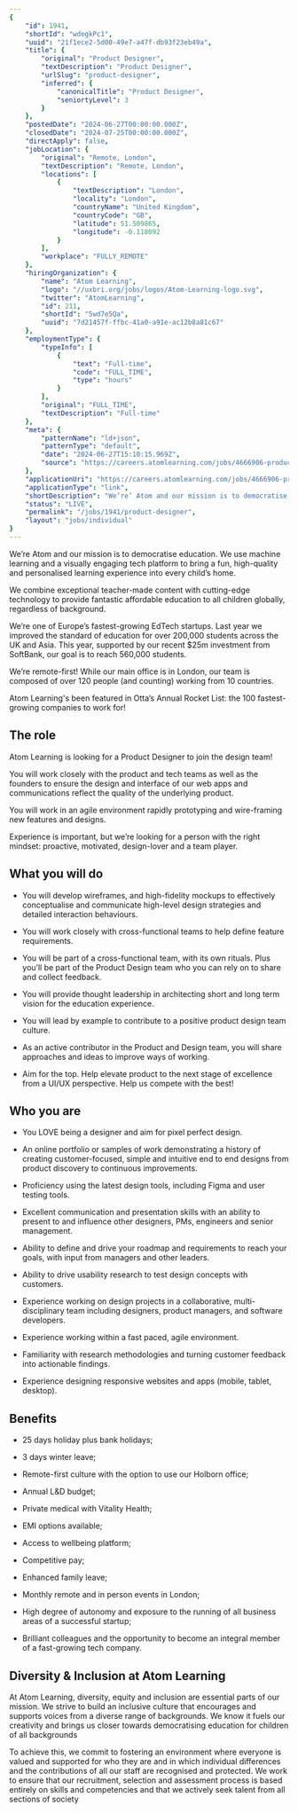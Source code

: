 ```yaml
---
{
	"id": 1941,
	"shortId": "wdegkPc1",
	"uuid": "21f1ece2-5d00-49e7-a47f-db93f23eb49a",
	"title": {
		"original": "Product Designer",
		"textDescription": "Product Designer",
		"urlSlug": "product-designer",
		"inferred": {
			"canonicalTitle": "Product Designer",
			"seniortyLevel": 3
		}
	},
	"postedDate": "2024-06-27T00:00:00.000Z",
	"closedDate": "2024-07-25T00:00:00.000Z",
	"directApply": false,
	"jobLocation": {
		"original": "Remote, London",
		"textDescription": "Remote, London",
		"locations": [
			{
				"textDescription": "London",
				"locality": "London",
				"countryName": "United Kingdom",
				"countryCode": "GB",
				"latitude": 51.509865,
				"longitude": -0.118092
			}
		],
		"workplace": "FULLY_REMOTE"
	},
	"hiringOrganization": {
		"name": "Atom Learning",
		"logo": "//uxbri.org/jobs/logos/Atom-Learning-logo.svg",
		"twitter": "AtomLearning",
		"id": 211,
		"shortId": "5wd7e5Qa",
		"uuid": "7d21457f-ffbc-41a0-a91e-ac12b8a81c67"
	},
	"employmentType": {
		"typeInfo": [
			{
				"text": "Full-time",
				"code": "FULL_TIME",
				"type": "hours"
			}
		],
		"original": "FULL_TIME",
		"textDescription": "Full-time"
	},
	"meta": {
		"patternName": "ld+json",
		"patternType": "default",
		"date": "2024-06-27T15:10:15.969Z",
		"source": "https://careers.atomlearning.com/jobs/4666906-product-designer?ittk=KQM1TNLGPL"
	},
	"applicationUri": "https://careers.atomlearning.com/jobs/4666906-product-designer?ittk=KQM1TNLGPL",
	"applicationType": "link",
	"shortDescription": "We’re’ Atom and our mission is to democratise education. We use machine learning and a visually engaging tech platform to bring a fun, high-quality- and personalised learning experience into every",
	"status": "LIVE",
	"permalink": "/jobs/1941/product-designer",
	"layout": "jobs/individual"
}
---
```

<p>We’re Atom and our mission is to democratise education. We use machine learning and a visually engaging tech platform to bring a fun, high-quality and personalised learning experience into every child’s home.</p><p>We combine exceptional teacher-made content with cutting-edge technology to provide fantastic affordable education to all children globally, regardless of background.</p><p>We’re one of Europe’s fastest-growing EdTech startups. Last year we improved the standard of education for over 200,000 students across the UK and Asia. This year, supported by our recent $25m investment from SoftBank, our goal is to reach 560,000 students.</p><p>We’re remote-first! While our main office is in London, our team is composed of over 120 people (and counting) working from 10 countries.</p><p>Atom Learning's been featured in Otta’s Annual Rocket List: the 100 fastest-growing companies to work for!</p><h2>The role</h2><p>Atom Learning is looking for a Product Designer to join the design team!</p><p>You will work closely with the product and tech teams as well as the founders to ensure the design and interface of our web apps and communications reflect the quality of the underlying product.</p><p>You will work in an agile environment rapidly prototyping and wire-framing new features and designs.</p><p>Experience is important, but we’re looking for a person with the right mindset: proactive, motivated, design-lover and a team player.</p><h2>What you will do</h2><ul><li><p>You will develop wireframes, and high-fidelity mockups to effectively conceptualise and communicate high-level design strategies and detailed interaction behaviours.</p></li><li><p>You will work closely with cross-functional teams to help define feature requirements.</p></li><li><p>You will be part of a cross-functional team, with its own rituals. Plus you’ll be part of the Product Design team who you can rely on to share and collect feedback.</p></li><li><p>You will provide thought leadership in architecting short and long term vision for the education experience.</p></li><li><p>You will lead by example to contribute to a positive product design team culture.</p></li><li><p>As an active contributor in the Product and Design team, you will share approaches and ideas to improve ways of working.</p></li><li><p>Aim for the top. Help elevate product to the next stage of excellence from a UI/UX perspective. Help us compete with the best!</p></li></ul><h2>Who you are</h2><ul><li><p>You LOVE being a designer and aim for pixel perfect design.</p></li><li><p>An online portfolio or samples of work demonstrating a history of creating customer-focused, simple and intuitive end to end designs from product discovery to continuous improvements.</p></li><li><p>Proficiency using the latest design tools, including Figma and user testing tools.</p></li><li><p>Excellent communication and presentation skills with an ability to present to and influence other designers, PMs, engineers and senior management.</p></li><li><p>Ability to define and drive your roadmap and requirements to reach your goals, with input from managers and other leaders.</p></li><li><p>Ability to drive usability research to test design concepts with customers.</p></li><li><p>Experience working on design projects in a collaborative, multi-disciplinary team including designers, product managers, and software developers.</p></li><li><p>Experience working within a fast paced, agile environment.</p></li><li><p>Familiarity with research methodologies and turning customer feedback into actionable findings.</p></li><li><p>Experience designing responsive websites and apps (mobile, tablet, desktop).</p></li></ul><h2>Benefits</h2><ul><li><p>25 days holiday plus bank holidays;</p></li><li><p>3 days winter leave;</p></li><li><p>Remote-first culture with the option to use our Holborn office;</p></li><li><p>Annual L&amp;D budget;</p></li><li><p>Private medical with Vitality Health;</p></li><li><p>EMI options available;</p></li><li><p>Access to wellbeing platform;</p></li><li><p>Competitive pay;</p></li><li><p>Enhanced family leave;</p></li><li><p>Monthly remote and in person events in London;</p></li><li><p>High degree of autonomy and exposure to the running of all business areas of a successful startup;</p></li><li><p>Brilliant colleagues and the opportunity to become an integral member of a fast-growing tech company.</p></li></ul><h2>Diversity &amp; Inclusion at Atom Learning</h2><p>At Atom Learning, diversity, equity and inclusion are essential parts of our mission. We strive to build an inclusive culture that encourages and supports voices from a diverse range of backgrounds. We know it fuels our creativity and brings us closer towards democratising education for children of all backgrounds</p><p>To achieve this, we commit to fostering an environment where everyone is valued and supported for who they are and in which individual differences and the contributions of all our staff are recognised and protected. We work to ensure that our recruitment, selection and assessment process is based entirely on skills and competencies and that we actively seek talent from all sections of society</p>
